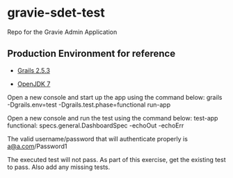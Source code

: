 gravie-sdet-test
======

Repo for the Gravie Admin Application

## Production Environment for reference

* [Grails 2.5.3](http://grails.org/)

* [OpenJDK 7](http://openjdk.java.net/)


Open a new console and start up the app using the command below:
grails -Dgrails.env=test -Dgrails.test.phase=functional run-app

Open a new console and run the test using the command below:
test-app functional: specs.general.DashboardSpec -echoOut -echoErr

The valid username/password that will authenticate properly is a@a.com/Password1

The executed test will not pass.  As part of this exercise, get the existing test to pass.
Also add any missing tests.

